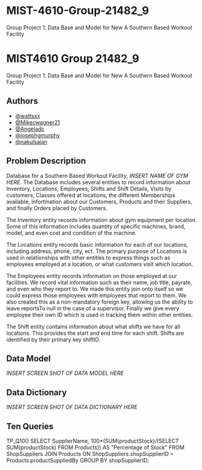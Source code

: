 # MIST-4610-Group-21482_9
Group Project 1: Data Base and Model for New A Southern Based Workout Facility


# MIST4610 Group 21482_9

Group Project 1: Data Base and Model for New A Southern Based Workout Facility


## Authors

- [@wattsxx](https://www.github.com/wattsxx)
- [@Mikecwagner21](https://www.github.com/Mikecwagner21)
- [@Angeladc](https://www.github.com/Angeladc)
- [@josephgmurphy](https://www.github.com/josephgmurphy)
- [@nakulsajan](https://www.github.com/nakulsajan)
## Problem Description

Database for a Southern Based Workout Facility, *INSERT NAME OF GYM HERE*. The Database includes several entities to record information about Inventory, Locations, Employees, Shifts and Shift Details, Visits by customers, Classes offered at locations, the different Memberships available, infortmation about our Customers, Products and their Suppliers, and finally Orders placed by Customers. 

The Inventory entity records information about gym equipment per location. Some of this information includes quantity of specific machines, brand, model, and even cost and condition of the machine. 

The Locations entity records basic information for each of our locations, including address, phone, city, ect. The primary purpose of Locations is used in relationships with other entities to express things such as employees employed at a location, or what customers visit which location. 

The Employees entity records information on those employed at our facilities. We record vital information such as their name, job title, payrate, and even who they report to. We made this entity join onto itself so we could express those employees with employees that report to them. We also created this as a non-mandatory foreign key, allowing us the ability to leave reportsTo null in the case of a supervisor. Finally we give every employee their own ID which is used in tracking them within other entities. 

The Shift entity contains information about what shifts we have for all locations. This provides the start and end time for each shift. Shifts are identified by their primary key shiftID. 
## Data Model

*INSERT SCREEN SHOT OF DATA MODEL HERE*
## Data Dictionary

*INSERT SCREEN SHOT OF DATA DICTIONARY HERE*
## Ten Queries






TP_Q10()
SELECT SupplierName, 100*(SUM(productStock)/(SELECT SUM(productStock) FROM Products)) AS "Percentage of Stock"
FROM ShopSuppliers
JOIN Products ON ShopSuppliers.shopSupplierID = Products.productSuppliedBy
GROUP BY shopSupplierID;

